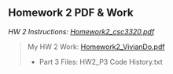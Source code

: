 ## Homework 2 PDF & Work

*HW 2 Instructions: [Homework2_csc3320.pdf](https://github.com/odnaiviv/CSC3320/blob/main/Homeworks/Homework%202/Homework2_csc3320.pdf)*

>My HW 2 Work: [Homework2_VivianDo.pdf](https://github.com/odnaiviv/CSC3320/blob/main/Homeworks/Homework%202/Homework2_VivianDo.pdf)
>* Part 3 Files: HW2_P3 Code History.txt
